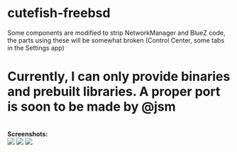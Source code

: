 # cutefish-freebsd
Some components are modified to strip NetworkManager and BlueZ code, the parts using these will be somewhat broken (Control Center, some tabs in the Settings app)<br>
<h1>Currently, I can only provide binaries and prebuilt libraries. A proper port is soon to be made by @jsm</h1><br>
<b>Screenshots:</b>
<br>
<img src="https://i.ibb.co/QY1BCMs/2022-10-15-084053-1920x1080-scrot.png"></img>
<img src="https://i.ibb.co/483bHgw/2022-10-13-204937-1920x1080-scrot.png"></img>
<img src="https://i.ibb.co/vc1n0rW/2022-10-13-181657-1920x1080-scrot.png"></img>
<br><br><br>

